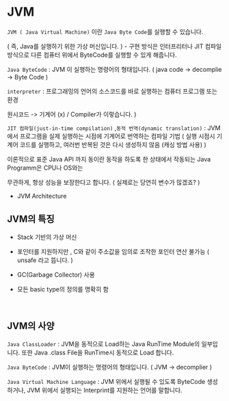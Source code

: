 # JVM

`JVM ( Java Virtual Machine)` 이란 `Java Byte Code`를 실행할 수 있습니다. 

( 즉, Java를 실행하기 위한 가상 머신입니다. ) - 구현 방식은 인터프리터나 JIT 컴파일 방식으로 다른 컴퓨터 위에서 ByteCode를 실행할 수 있게 해줍니다.

`Java ByteCode` : JVM 이 실행하는 명령어의 형태입니다. ( java code -> decomplie -> Byte Code )

`interpreter` : 프로그래밍의 언어의 소스코드를 바로 실행하는 컴퓨터 프로그램 또는 환경 

 원시코드 -> 기계어 (x)  / Compiler가 이렇습니다. )

`JIT 컴파일(just-in-time compilation)` ,`동적 번역(dynamic translation)` : JVM에서 프로그램을 실제 실행하는 시점에 기계어로 번역하는 컴파일 기법 ( 실행 시점시 기계어 코드를 실행하고, 여러번 반복된 것은 다시 생성하지 않음 (캐싱 방법 사용) )

이론적으로 표준 Java API 까지 동이란 동작을 하도록 한 상태에서 작동되는 Java Programm은 CPU나 OS와는 

무관하게, 항상 성능을 보장한다고 합니다. ( 실제로는 당연히 변수가 많겠죠? )

* JVM Architecture 



## JVM의 특징

* Stack 기반의 가상 머신

* 포인터를 지원하지만 , C와 같이 주소값을 임의로 조작한 포인터 연산 불가능 ( unsafe 라고 뜹니다. )

* GC(Garbage Collector) 사용

* 모든 basic type의 정의를 명확히 함

  ​

## JVM의 사양

`Java ClassLoader` : JVM을 동적으로 Load하는 Java RunTime Module의 일부입니다. 또한 Java .class File을 RunTime시 동적으로 Load 합니다.

`Java ByteCode` : JVM이 실행하는 명령어의 형태입니다. ( JVM -> decomplier )

`Java Virtual Machine Language` : JVM 위에서 실행될 수 있도록 ByteCode 생성하거나, JVM 위에서 실행되는 Interprint를 지원하는 언어를 말합니다.